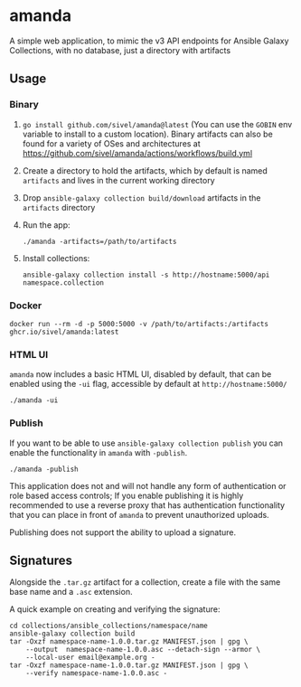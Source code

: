 # amanda

A simple web application, to mimic the v3 API endpoints for Ansible Galaxy Collections, with no database, just a directory with artifacts

## Usage

### Binary

1. `go install github.com/sivel/amanda@latest` (You can use the `GOBIN` env variable to install to a custom location). Binary artifacts can also be found for a variety of OSes and architectures at https://github.com/sivel/amanda/actions/workflows/build.yml
1. Create a directory to hold the artifacts, which by default is named `artifacts` and lives in the current working directory
1. Drop `ansible-galaxy collection build/download` artifacts in the `artifacts` directory
1. Run the app:

    ```console
    ./amanda -artifacts=/path/to/artifacts
    ```
1. Install collections:

    ```console
    ansible-galaxy collection install -s http://hostname:5000/api namespace.collection
    ```

### Docker

```console
docker run --rm -d -p 5000:5000 -v /path/to/artifacts:/artifacts ghcr.io/sivel/amanda:latest
```

### HTML UI

`amanda` now includes a basic HTML UI, disabled by default, that can be enabled using the `-ui` flag, accessible by default at `http://hostname:5000/`

```console
./amanda -ui
```

### Publish

If you want to be able to use `ansible-galaxy collection publish` you can enable the functionality in `amanda` with `-publish`.

```console
./amanda -publish
```

This application does not and will not handle any form of authentication or role based access controls; If you enable publishing it is highly recommended to use a reverse proxy that has authentication functionality that you can place in front of `amanda` to prevent unauthorized uploads.

Publishing does not support the ability to upload a signature.

## Signatures

Alongside the `.tar.gz` artifact for a collection, create a file with the same base name and a `.asc` extension.

A quick example on creating and verifying the signature:

```console
cd collections/ansible_collections/namespace/name
ansible-galaxy collection build
tar -Oxzf namespace-name-1.0.0.tar.gz MANIFEST.json | gpg \
    --output  namespace-name-1.0.0.asc --detach-sign --armor \
    --local-user email@example.org -
tar -Oxzf namespace-name-1.0.0.tar.gz MANIFEST.json | gpg \
    --verify namespace-name-1.0.0.asc -
```

